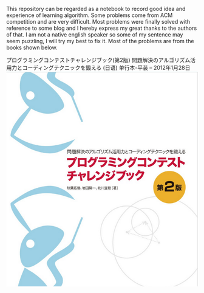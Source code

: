 This repository can be regarded as a notebook to record good idea and experience of learning algorithm. Some problems come from ACM competition and are very difficult. Most problems were finally solved with reference to some blog and I hereby express my great thanks to the authors of that. I am not a native english speaker so some of my sentence may seem puzzling, I will try my best to fix it.
Most of the problems are from the books shown below.

プログラミングコンテストチャレンジブック(第2版) 問題解決のアルゴリズム活用力とコーディングテクニックを鍛える (日语) 单行本-平装 – 2012年1月28日
![image](https://github.com/nappleyjq/algorithm/raw/master/programming.contest.png)
